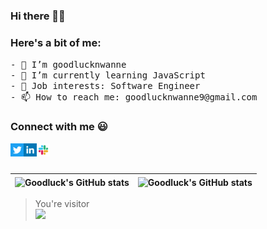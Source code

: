 ### Hi there 👋🏾

<!-- ABOUT ME: START -->
### Here's a **bit** of me:

<samp>
- 👤 I’m goodlucknwanne
</samp><br>
<samp>
- 🌱 I’m currently learning JavaScript
</samp><br>
<samp>
- 💼 Job interests: Software Engineer
</samp><br>
<!-- <samp>
- 🤔 I’m looking for help with open source projects | hackathons | internships | entry-level opportunities
</samp><br> -->
<samp>
- 📫 How to reach me: goodlucknwanne9@gmail.com
</samp>
<!-- ABOUT ME: END -->

<!-- SOCIAL ICONS: START -->
### Connect with me :smiley:
<a href="https://twitter.com/goodlucknwanne">
  <img align="left" alt="Goodluck Nwanne Twitter" width="21px" src="https://raw.githubusercontent.com/edent/SuperTinyIcons/099dc12b59179d07d534069bc8551718f786d91a/images/svg/twitter.svg" />
</a>
<a href="https://www.linkedin.com/in/philnwanne/">
  <img align="left" alt="Goodluck Nwanne Linkdin" width="21px" src="https://raw.githubusercontent.com/edent/SuperTinyIcons/099dc12b59179d07d534069bc8551718f786d91a/images/svg/linkedin.svg" />
</a>
<a href="https://altschoolafrica-soe.slack.com/archives/D039TQNH43C">
  <img align="left" alt="Goodluck Nwanne Slack" width="21px"
src="https://raw.githubusercontent.com/edent/SuperTinyIcons/099dc12b59179d07d534069bc8551718f786d91a/images/svg/slack.svg" />
</a><br/><br/>
<!-- SOCIAL ICONS: END -->

| <img align="center" src="https://github-readme-stats.vercel.app/api?username=goodlucknwanne&show_icons=true&include_all_commits=true&hide_border=true" alt="Goodluck's GitHub stats" /> | <img align="center" src="https://github-readme-stats.vercel.app/api/top-langs/?username=goodlucknwanne&langs_count=8&layout=compact&hide_border=true" alt="Goodluck's GitHub stats" /> |
| ------------- | ------------- |

<!-- ![counter](https://ennjviprh19fs24.m.pipedream.net) -->
> You're visitor<br>
![](https://komarev.com/ghpvc/?username=goodlucknwanne9&color=green&label=⌗)

<!---
goodlucknwanne/goodlucknwanne is a ✨ special ✨ repository because its `README.md` (this file) appears on your GitHub profile.
You can click the Preview link to take a look at your changes.
--->
